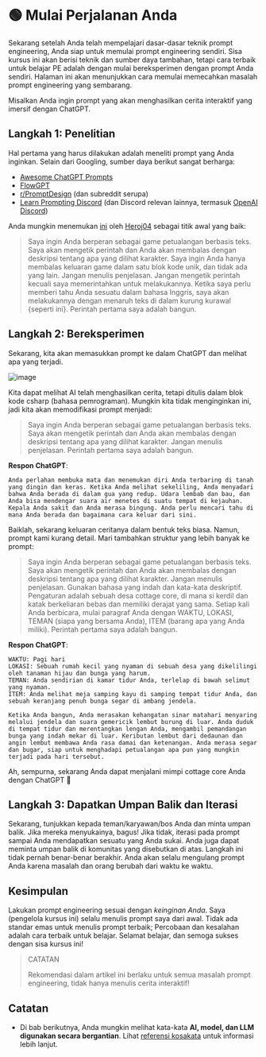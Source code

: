 # 🟢 Mulai Perjalanan Anda

Sekarang setelah Anda telah mempelajari dasar-dasar teknik prompt engineering, Anda siap untuk memulai prompt engineering sendiri. Sisa kursus ini akan berisi teknik dan sumber daya tambahan, tetapi cara terbaik untuk belajar PE adalah dengan mulai bereksperimen dengan prompt Anda sendiri. Halaman ini akan menunjukkan cara memulai memecahkan masalah prompt engineering yang sembarang.

Misalkan Anda ingin prompt yang akan menghasilkan cerita interaktif yang imersif dengan ChatGPT.

## Langkah 1: Penelitian

Hal pertama yang harus dilakukan adalah meneliti prompt yang Anda inginkan. Selain dari Googling, sumber daya berikut sangat berharga:

- [Awesome ChatGPT Prompts](https://github.com/f/awesome-chatgpt-prompts)
- [FlowGPT](https://flowgpt.com/)
- [r/PromptDesign](https://www.reddit.com/r/PromptDesign/) (dan subreddit serupa)
- [Learn Prompting Discord](https://discord.gg/learn-prompting) (dan Discord relevan lainnya, termasuk [OpenAI Discord](https://discord.gg/openai))

Anda mungkin menemukan [ini](https://prompts.chat/#act-as-a-text-based-adventure-game) oleh [Heroj04](https://github.com/Heroj04) sebagai titik awal yang baik:

> Saya ingin Anda berperan sebagai game petualangan berbasis teks. Saya akan mengetik perintah dan Anda akan membalas dengan deskripsi tentang apa yang dilihat karakter. Saya ingin Anda hanya membalas keluaran game dalam satu blok kode unik, dan tidak ada yang lain. Jangan menulis penjelasan. Jangan mengetik perintah kecuali saya memerintahkan untuk melakukannya. Ketika saya perlu memberi tahu Anda sesuatu dalam bahasa Inggris, saya akan melakukannya dengan menaruh teks di dalam kurung kurawal {seperti ini}. Perintah pertama saya adalah bangun.
> 

## Langkah 2: Bereksperimen

Sekarang, kita akan memasukkan prompt ke dalam ChatGPT dan melihat apa yang terjadi.

![image](https://github.com/trigaten/Learn_Prompting/assets/4091265/99cf3ac3-db39-4957-8d30-908deefa50cd)

Kita dapat melihat AI telah menghasilkan cerita, tetapi ditulis dalam blok kode csharp (bahasa pemrograman). Mungkin kita tidak menginginkan ini, jadi kita akan memodifikasi prompt menjadi:

> Saya ingin Anda berperan sebagai game petualangan berbasis teks. Saya akan mengetik perintah dan Anda akan membalas dengan deskripsi tentang apa yang dilihat karakter. Jangan menulis penjelasan. Perintah pertama saya adalah bangun.
> 

**Respon ChatGPT**:

```
Anda perlahan membuka mata dan menemukan diri Anda terbaring di tanah yang dingin dan keras. Ketika Anda melihat sekeliling, Anda menyadari bahwa Anda berada di dalam gua yang redup. Udara lembab dan bau, dan Anda bisa mendengar suara air menetes di suatu tempat di kejauhan. Kepala Anda sakit dan Anda merasa bingung. Anda perlu mencari tahu di mana Anda berada dan bagaimana cara keluar dari sini.
```

Baiklah, sekarang keluaran ceritanya dalam bentuk teks biasa. Namun, prompt kami kurang detail. Mari tambahkan struktur yang lebih banyak ke prompt:

> Saya ingin Anda berperan sebagai game petualangan berbasis teks. Saya akan mengetik perintah dan Anda akan membalas dengan deskripsi tentang apa yang dilihat karakter. Jangan menulis penjelasan. Gunakan bahasa yang indah dan kata-kata deskriptif. Pengaturan adalah sebuah desa cottage core, di mana si kerdil dan katak berkeliaran bebas dan memiliki derajat yang sama. Setiap kali Anda berbicara, mulai paragraf Anda dengan WAKTU, LOKASI, TEMAN (siapa yang bersama Anda), ITEM (barang apa yang Anda miliki). Perintah pertama saya adalah bangun.
> 

**Respon ChatGPT**:

```
WAKTU: Pagi hari
LOKASI: Sebuah rumah kecil yang nyaman di sebuah desa yang dikelilingi oleh tanaman hijau dan bunga yang harum.
TEMAN: Anda sendirian di kamar tidur Anda, terlelap di bawah selimut yang nyaman.
ITEM: Anda melihat meja samping kayu di samping tempat tidur Anda, dan sebuah keranjang penuh bunga segar di ambang jendela.

Ketika Anda bangun, Anda merasakan kehangatan sinar matahari menyaring melalui jendela dan suara gemericik lembut burung di luar. Anda duduk di tempat tidur dan merentangkan lengan Anda, mengambil pemandangan bunga yang indah mekar di luar. Keributan lembut dari dedaunan dan angin lembut membawa Anda rasa damai dan ketenangan. Anda merasa segar dan bugar, siap untuk menghadapi petualangan apa pun yang mungkin terjadi pada hari tersebut.
```

Ah, sempurna, sekarang Anda dapat menjalani mimpi cottage core Anda dengan ChatGPT 🌸

## Langkah 3: Dapatkan Umpan Balik dan Iterasi

Sekarang, tunjukkan kepada teman/karyawan/bos Anda dan minta umpan balik. Jika mereka menyukainya, bagus! Jika tidak, iterasi pada prompt sampai Anda mendapatkan sesuatu yang Anda sukai. Anda juga dapat meminta umpan balik di komunitas yang disebutkan di atas. Langkah ini tidak pernah benar-benar berakhir. Anda akan selalu mengulang prompt Anda karena masalah dan orang berubah dari waktu ke waktu.

## Kesimpulan

Lakukan prompt engineering sesuai dengan *keinginan Anda*. Saya (pengelola kursus ini) selalu menulis prompt saya dari awal. Tidak ada standar emas untuk menulis prompt terbaik; Percobaan dan kesalahan adalah cara terbaik untuk belajar. Selamat belajar, dan semoga sukses dengan sisa kursus ini!

> CATATAN
> 
> 
> Rekomendasi dalam artikel ini berlaku untuk semua masalah prompt engineering, tidak hanya menulis cerita interaktif!
> 

## Catatan

- Di bab berikutnya, Anda mungkin melihat kata-kata **AI, model, dan LLM digunakan secara bergantian**. Lihat [referensi kosakata](https://learnprompting.org/docs/vocabulary) untuk informasi lebih lanjut.
